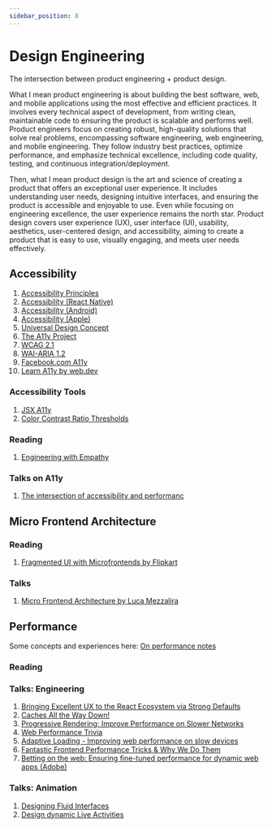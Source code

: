 ```yaml
---
sidebar_position: 8
---
```


# Design Engineering

The intersection between product engineering + product design.

What I mean product engineering is about building the best software, web, and mobile applications using the most effective and efficient practices. It involves every technical aspect of development, from writing clean, maintainable code to ensuring the product is scalable and performs well. Product engineers focus on creating robust, high-quality solutions that solve real problems, encompassing software engineering, web engineering, and mobile engineering. They follow industry best practices, optimize performance, and emphasize technical excellence, including code quality, testing, and continuous integration/deployment.

Then, what I mean product design is the art and science of creating a product that offers an exceptional user experience. It includes understanding user needs, designing intuitive interfaces, and ensuring the product is accessible and enjoyable to use. Even while focusing on engineering excellence, the user experience remains the north star. Product design covers user experience (UX), user interface (UI), usability, aesthetics, user-centered design, and accessibility, aiming to create a product that is easy to use, visually engaging, and meets user needs effectively.

## Accessibility

1. [Accessibility Principles](https://www.w3.org/WAI/fundamentals/accessibility-principles/)
2. [Accessibility (React Native)](https://reactnative.dev/docs/accessibility)
3. [Accessibility (Android)](https://developer.android.com/guide/topics/ui/accessibility)
4. [Accessibility (Apple)](https://developer.apple.com/accessibility/)
5. [Universal Design Concept](https://en.wikipedia.org/wiki/Universal_design)
6. [The A11y Project](https://www.a11yproject.com/)
7. [WCAG 2.1](https://www.w3.org/TR/WCAG21/#abstract)
8. [WAI-ARIA 1.2](https://www.w3.org/TR/wai-aria/)
9. [Facebook.com A11y](https://engineering.fb.com/2020/07/30/web/facebook-com-accessibility/)
10. [Learn A11y by web.dev](https://web.dev/learn/accessibility/welcome)

### Accessibility Tools

1. [JSX A11y](https://github.com/jsx-eslint/eslint-plugin-jsx-a11y)
2. [Color Contrast Ratio Thresholds](https://dequeuniversity.com/rules/axe/4.9/color-contrast)

### Reading

1. [Engineering with Empathy](https://slack.engineering/engineering-with-empathy-my-journey-to-understanding-the-user-experience/)

### Talks on A11y

1. [The intersection of accessibility and performanc](https://www.youtube.com/watch?v=EGKNN4MVLq8)

## Micro Frontend Architecture

### Reading

1. [Fragmented UI with Microfrontends by Flipkart](https://blog.flipkart.tech/addressing-fragmented-ui-s-with-micro-frontends-7cb083e5b52c)

### Talks

1. [Micro Frontend Architecture by Luca Mezzalira](https://www.youtube.com/watch?v=BuRB3djraeM)

## Performance

Some concepts and experiences here: [On performance notes](./performance-optimization.md)

### Reading

### Talks: Engineering

1. [Bringing Excellent UX to the React Ecosystem via Strong Defaults](https://www.youtube.com/watch?v=WvfIxIJkk1U&list=PLVUliVBcvz1mFVfJuRw9ZQOqfkp6QdoCJ&index=4)
2. [Caches All the Way Down!](https://www.youtube.com/watch?v=WFI-Yi9Fb7Y&list=PLVUliVBcvz1mFVfJuRw9ZQOqfkp6QdoCJ&index=28)
3. [Progressive Rendering: Improve Performance on Slower Networks](https://www.youtube.com/watch?v=iYW7vKCqN6g&list=PLVUliVBcvz1mFVfJuRw9ZQOqfkp6QdoCJ&index=25)
4. [Web Performance Trivia](https://www.youtube.com/watch?v=8dB_TpSM8ak&list=PLVUliVBcvz1mFVfJuRw9ZQOqfkp6QdoCJ&index=23)
5. [Adaptive Loading - Improving web performance on slow devices](https://www.youtube.com/watch?v=puUPpVrIRkc&list=PLVUliVBcvz1mFVfJuRw9ZQOqfkp6QdoCJ&index=15)
6. [Fantastic Frontend Performance Tricks & Why We Do Them](https://www.youtube.com/watch?v=pSCHN4oU2JQ&list=PLSmH2HL6l9pw47J-xWZSIH7HpEgqlGiXD&index=4)
7. [Betting on the web: Ensuring fine-tuned performance for dynamic web apps (Adobe)](https://www.youtube.com/watch?v=T1N8jh-aCoc)

### Talks: Animation

1. [Designing Fluid Interfaces](https://developer.apple.com/videos/play/wwdc2018/803)
2. [Design dynamic Live Activities](https://developer.apple.com/videos/play/wwdc2023/10194/)
